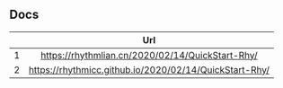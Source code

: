 ## Docs
| |Url|
|:---:|:---:|
|1|https://rhythmlian.cn/2020/02/14/QuickStart-Rhy/      |
|2|https://rhythmicc.github.io/2020/02/14/QuickStart-Rhy/|
